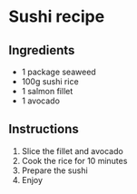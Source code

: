 # Sushi recipe

## Ingredients
- 1 package seaweed
- 100g sushi rice
- 1 salmon fillet
- 1 avocado

## Instructions
1. Slice the fillet and avocado
2. Cook the rice for 10 minutes
3. Prepare the sushi
4. Enjoy
